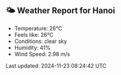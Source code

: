 <!-- WEATHER-START -->
## 🌤 Weather Report for Hanoi

- Temperature: 26°C
- Feels like: 26°C
- Conditions: clear sky
- Humidity: 41%
- Wind Speed: 2.98 m/s

Last updated: 2024-11-23 08:24:42 UTC
<!-- WEATHER-END -->
